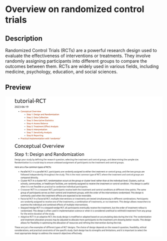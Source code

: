 # Overview on randomized control trials
## Description
Randomized Control Trials (RCTs) are a powerful research design used to evaluate the effectiveness of interventions or treatments. They involve randomly assigning participants into different groups to compare the outcomes between them. RCTs are widely used in various fields, including medicine, psychology, education, and social sciences.

## Preview
![Alt text](others/preview.jpg)
 

